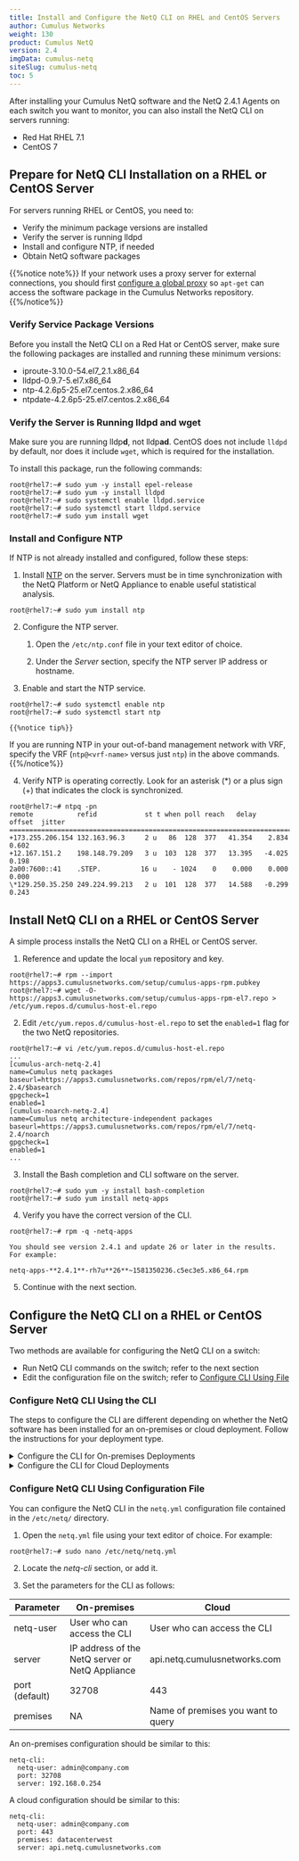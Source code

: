 ```yaml
---
title: Install and Configure the NetQ CLI on RHEL and CentOS Servers
author: Cumulus Networks
weight: 130
product: Cumulus NetQ
version: 2.4
imgData: cumulus-netq
siteSlug: cumulus-netq
toc: 5
---
```

After installing your Cumulus NetQ software and the  NetQ 2.4.1 Agents on each switch you want to monitor, you can also install the NetQ CLI on servers running:

- Red Hat RHEL 7.1
- CentOS 7

## Prepare for NetQ CLI Installation on a RHEL or CentOS Server

For servers running RHEL or CentOS, you need to:

- Verify the minimum package versions are installed
- Verify the server is running lldpd
- Install and configure NTP, if needed
- Obtain NetQ software packages

{{%notice note%}}
If your network uses a proxy server for external connections, you should first [configure a global proxy](/cumulus-linux/System-Configuration/Configuring-a-Global-Proxy/) so `apt-get` can access the software package in the Cumulus Networks repository.
{{%/notice%}}

### Verify Service Package Versions

Before you install the NetQ CLI on a Red Hat or CentOS server, make sure the following packages are installed and running these minimum versions:

- iproute-3.10.0-54.el7\_2.1.x86\_64
- lldpd-0.9.7-5.el7.x86\_64
- ntp-4.2.6p5-25.el7.centos.2.x86\_64
- ntpdate-4.2.6p5-25.el7.centos.2.x86\_64

### Verify the Server is Running lldpd and wget

Make sure you are running lldp**d**, not lldp**ad**. CentOS does not include `lldpd` by default, nor does it include `wget`, which is required for the installation.

To install this package, run the following commands:

```
root@rhel7:~# sudo yum -y install epel-release
root@rhel7:~# sudo yum -y install lldpd
root@rhel7:~# sudo systemctl enable lldpd.service
root@rhel7:~# sudo systemctl start lldpd.service
root@rhel7:~# sudo yum install wget
```

### Install and Configure NTP

If NTP is not already installed and configured, follow these steps:

1. Install [NTP](/cumulus-linux/System-Configuration/Setting-Date-and-Time/) on the server. Servers must be in time synchronization with the NetQ Platform or NetQ Appliance to enable useful statistical analysis.

```
root@rhel7:~# sudo yum install ntp
```

2. Configure the NTP server.

    1.  Open the `/etc/ntp.conf` file in your text editor of choice.

    2.  Under the *Server* section, specify the NTP server IP address or hostname.

3. Enable and start the NTP service.

```
root@rhel7:~# sudo systemctl enable ntp
root@rhel7:~# sudo systemctl start ntp
```

    {{%notice tip%}}
If you are running NTP in your out-of-band management network with VRF, specify the VRF (`ntp@<vrf-name>` versus just `ntp`) in the above commands.
    {{%/notice%}}

4.  Verify NTP is operating correctly. Look for an asterisk (\*) or a plus sign (+) that indicates the clock is synchronized.

```
root@rhel7:~# ntpq -pn
remote           refid            st t when poll reach   delay   offset  jitter
==============================================================================
+173.255.206.154 132.163.96.3     2 u   86  128  377   41.354    2.834   0.602
+12.167.151.2    198.148.79.209   3 u  103  128  377   13.395   -4.025   0.198
2a00:7600::41    .STEP.          16 u    - 1024    0    0.000    0.000   0.000
\*129.250.35.250 249.224.99.213   2 u  101  128  377   14.588   -0.299   0.243
```

## Install NetQ CLI on a RHEL or CentOS Server

A simple process installs the NetQ CLI on a RHEL or CentOS server.

1. Reference and update the local `yum` repository and key.

```
root@rhel7:~# rpm --import https://apps3.cumulusnetworks.com/setup/cumulus-apps-rpm.pubkey
root@rhel7:~# wget -O- https://apps3.cumulusnetworks.com/setup/cumulus-apps-rpm-el7.repo > /etc/yum.repos.d/cumulus-host-el.repo
```

2.  Edit `/etc/yum.repos.d/cumulus-host-el.repo` to set the `enabled=1` flag for the two NetQ repositories.

```
root@rhel7:~# vi /etc/yum.repos.d/cumulus-host-el.repo
...
[cumulus-arch-netq-2.4]
name=Cumulus netq packages
baseurl=https://apps3.cumulusnetworks.com/repos/rpm/el/7/netq-2.4/$basearch
gpgcheck=1
enabled=1
[cumulus-noarch-netq-2.4]
name=Cumulus netq architecture-independent packages
baseurl=https://apps3.cumulusnetworks.com/repos/rpm/el/7/netq-2.4/noarch
gpgcheck=1
enabled=1
...
```

3.  Install the Bash completion and CLI software on the server.

```
root@rhel7:~# sudo yum -y install bash-completion
root@rhel7:~# sudo yum install netq-apps
```

4. Verify you have the correct version of the CLI.

```
root@rhel7:~# rpm -q -netq-apps
```

    You should see version 2.4.1 and update 26 or later in the results. For example:

    netq-apps-**2.4.1**-rh7u**26**~1581350236.c5ec3e5.x86_64.rpm 

5. Continue with the next section.

## Configure the NetQ CLI on a RHEL or CentOS Server

Two methods are available for configuring the NetQ CLI on a switch:

- Run NetQ CLI commands on the switch; refer to the next section
- Edit the configuration file on the switch; refer to [Configure CLI Using File](#configure-netq-cli-using-configuration-file)

### Configure NetQ CLI Using the CLI

The steps to configure the CLI are different depending on whether the NetQ software has been installed for an on-premises or cloud deployment. Follow the instructions for your deployment type.

<details><summary>Configure the CLI for On-premises Deployments</summary>

Use the following command to configure the CLI:

```
netq config add cli server <text-gateway-dest> [vrf <text-vrf-name>] [port <text-gateway-port>]
```

Restart the CLI afterward to activate the configuration.

This example uses an IP address of 192.168.1.0 and the default port and VRF.

```
root@rhel7:~# sudo netq config add cli server 192.168.1.0
root@rhel7:~# sudo netq config restart cli
```

{{%notice tip%}}
If you have a server cluster deployed, use the IP address of the master server.
{{%/notice%}}

</details>
<details><summary>Configure the CLI for Cloud Deployments</summary>

To access and configure the CLI on your NetQ Platform or NetQ Cloud Appliance, you must have your username and password to access the NetQ UI to generate AuthKeys. These keys provide authorized access (access key) and user authentication (secret key). Your credentials and NetQ Cloud addresses were provided by Cumulus Networks via an email titled *Welcome to Cumulus NetQ!*

To generate AuthKeys:

1. In your Internet browser, enter **netq.cumulusnetworks.com** into the address field to open the NetQ UI login page.

2. Enter your username and password.

3. From the Main Menu, select *Management* in the **Admin** column.

    {{< figure src="/images/netq/main-menu-mgmt-selected-240.png" width="400">}}

4. Click **Manage** on the User Accounts card.

5. Select your user and click <img src="https://icons.cumulusnetworks.com/01-Interface-Essential/04-Login-Logout/login-key-1.svg" height="18" width="18"/> above the table.

6. Copy these keys to a safe place.

    {{%notice info%}}
The secret key is only shown once. If you don't copy these, you will need to regenerate them and reconfigure CLI access.

You can also save these keys to a YAML file for easy reference, and to avoid having to type or copy the key values. You can:

- store the file wherever you like, for example in */home/cumulus/* or */etc/netq*
- name the file whatever you like, for example *credentials.yml*, *creds.yml*, or *keys.yml*

BUT, the file must have the following format:

```
access-key: <user-access-key-value-here>
secret-key: <user-secret-key-value-here>
```
    {{%/notice%}}

Now that you have your AuthKeys, use the following command to configure the CLI:

```
netq config add cli server <text-gateway-dest> [access-key <text-access-key> secret-key <text-secret-key> premises <text-premises-name> | cli-keys-file <text-key-file> premises <text-premises-name>] [vrf <text-vrf-name>] [port <text-gateway-port>]
```

Restart the CLI afterward to activate the configuration.

This example uses the individual access key, a premises of *datacenterwest*,  and the default Cloud address, port and VRF.  **Be sure to replace the key values with your generated keys if you are using this example on your server.**

```
root@rhel7:~# sudo netq config add cli server api.netq.cumulusnetworks.com access-key 123452d9bc2850a1726f55534279dd3c8b3ec55e8b25144d4739dfddabe8149e secret-key /vAGywae2E4xVZg8F+HtS6h6yHliZbBP6HXU3J98765= premises datacenterwest
Successfully logged into NetQ cloud at api.netq.cumulusnetworks.com:443
Updated cli server api.netq.cumulusnetworks.com vrf default port 443. Please restart netqd (netq config restart cli)

root@rhel7:~# sudo netq config restart cli
Restarting NetQ CLI... Success!
```

This example uses an optional keys file. **Be sure to replace the keys filename and path with the *full path* and name of your keys file, and the *datacenterwest* premises name with your premises name if you are using this example on your server.**

```
root@rhel7:~# sudo netq config add cli server api.netq.cumulusnetworks.com cli-keys-file /home/netq/nq-cld-creds.yml premises datacenterwest
Successfully logged into NetQ cloud at api.netq.cumulusnetworks.com:443
Updated cli server api.netq.cumulusnetworks.com vrf default port 443. Please restart netqd (netq config restart cli)

root@rhel7:~# sudo netq config restart cli
Restarting NetQ CLI... Success!
```

{{%notice tip%}}
Rerun this command if you have multiple premises and want to query a different premises.
{{%/notice%}}

</details>

### Configure NetQ CLI Using Configuration File

You can configure the NetQ CLI in the `netq.yml` configuration file contained in the `/etc/netq/` directory.

1. Open the `netq.yml` file using your text editor of choice. For example:

```
root@rhel7:~# sudo nano /etc/netq/netq.yml
```

2. Locate the *netq-cli* section, or add it.

3. Set the parameters for the CLI as follows:

| Parameter | On-premises | Cloud |
| ----| ---- | ---- |
| netq-user | User who can access the CLI | User who can access the CLI |
| server | IP address of the NetQ server or NetQ Appliance | api.netq.cumulusnetworks.com |
| port (default) | 32708 | 443 |
| premises | NA | Name of premises you want to query |

An on-premises configuration should be similar to this:

```
netq-cli:
  netq-user: admin@company.com
  port: 32708
  server: 192.168.0.254
  ```

A cloud configuration should be similar to this:

```
netq-cli:
  netq-user: admin@company.com
  port: 443
  premises: datacenterwest
  server: api.netq.cumulusnetworks.com
```

